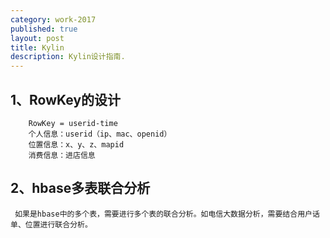 ```yaml
---
category: work-2017
published: true
layout: post
title: Kylin
description: Kylin设计指南.
---
```


## 1、RowKey的设计
		RowKey = userid-time
		个人信息：userid（ip、mac、openid）
		位置信息：x、y、z、mapid
		消费信息：进店信息


## 2、hbase多表联合分析
	 如果是hbase中的多个表，需要进行多个表的联合分析。如电信大数据分析，需要结合用户话单、位置进行联合分析。





